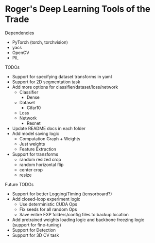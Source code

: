# Roger's Deep Learning Tools of the Trade

Dependencies
- PyTorch (torch, torchvision)
- yacs
- OpenCV
- PIL

TODOs
- Support for specifying dataset transforms in yaml
- Support for 2D segmentation task
- Add more options for classifier/dataset/loss/network
    - Classifier
        - Dense
    - Dataset
        - Cifar10
    - Loss
    - Network
        - Resnet
- Update README docs in each folder
- Add model saving logic
    - Computation Graph + Weights
    - Just weights
    - Feature Extraction
- Support for transforms
    - random resized crop
    - random horizontal flip
    - center crop
    - resize


Future TODOs
- Support for better Logging/Timing (tensorboard?)
- Add closed-loop experiment logic
    - Use deterministic CUDA Ops
    - Fix seeds for all random Ops
    - Save entire EXP folders/config files to backup location
- Add pretrained weights loading logic and backbone freezing logic (support for fine-tuning)
- Support for Detection
- Support for 3D CV task
